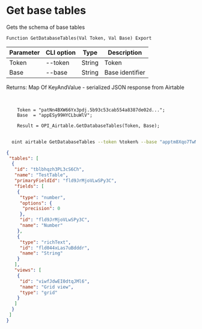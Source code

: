 ﻿---
sidebar_position: 2
---

# Get base tables
 Gets the schema of base tables



`Function GetDatabaseTables(Val Token, Val Base) Export`

  | Parameter | CLI option | Type | Description |
  |-|-|-|-|
  | Token | --token | String | Token |
  | Base | --base | String | Base identifier |

  
  Returns:  Map Of KeyAndValue - serialized JSON response from Airtable

<br/>




```bsl title="Code example"
    Token = "patNn4BXW66Yx3pdj.5b93c53cab554a8387de02d...";
    Base  = "appESy99HYCLbuWlV";

    Result = OPI_Airtable.GetDatabaseTables(Token, Base);
```



```sh title="CLI command example"
    
  oint airtable GetDatabaseTables --token %token% --base "apptm8Xqo7TwMaipQ"

```

```json title="Result"
{
 "tables": [
  {
   "id": "tblbhqzh3PL3cS6Ch",
   "name": "TestTable",
   "primaryFieldId": "fld9JrMjoVLwSPy3C",
   "fields": [
    {
     "type": "number",
     "options": {
      "precision": 0
     },
     "id": "fld9JrMjoVLwSPy3C",
     "name": "Number"
    },
    {
     "type": "richText",
     "id": "fld044xLas7uBdddr",
     "name": "String"
    }
   ],
   "views": [
    {
     "id": "viwfJdwEI0dtqJMl6",
     "name": "Grid view",
     "type": "grid"
    }
   ]
  }
 ]
}
```
